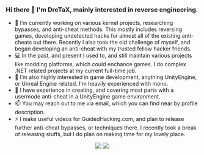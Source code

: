 ### Hi there 👋 I'm **DreTaX**, mainly interested in reverse engineering.

- 🔭 I’m currently working on various kernel projects, researching bypasses, and anti-cheat methods. This mostly includes reversing games, developing undetected hacks for almost all of the existing anti-cheats out there. Recently I also took the old challenge of myself, and began developing an anti-cheat with my trusted fellow hacker friends.
- 💻 In the past, and present I used to, and still maintain various projects like modding platforms, which could enchance games. I do complex .NET related projects at my current full-time job.
- 👯 I’m also highly interested in game development, anything UnityEngine, or Unreal Engine related. I'm heavily experienced with mono.
- 📁 I have experience in creating, and covering most parts with a usermode anti-cheat in a UnityEngine game environment.
- 📫 You may reach out to me via email, which you can find near by profile description.
- ⚡ I make useful videos for GuidedHacking.com, and plan to release further anti-cheat bypasses, or techniques there. I recently took a break of releasing stuffs, but I do plan on making time for my lovely place.

<p align="center" >  
  <img  src="https://github-readme-stats.vercel.app/api?username=dretax&show_icons=true&hide_border=true&count_private=true&theme=dark"/>
  <img  src="https://github-readme-streak-stats.herokuapp.com/?user=dretax&theme=dark"/>
</p>
